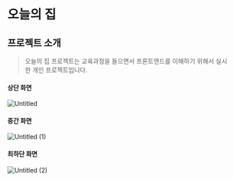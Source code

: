 오늘의 집
=

## 프로젝트 소개
> 오늘의 집 프로젝트는 교육과정을 들으면서 프론트엔드를 이해하기 위해서 실시한 개인 프로젝트입니다.

#### 상단 화면
![Untitled](https://github.com/CJH-developer/Today-s-House-Clone/assets/71921583/26b7f114-59cf-4a35-9f11-870800da8993)

#### 중간 화면
![Untitled (1)](https://github.com/CJH-developer/Today-s-House-Clone/assets/71921583/5f87d628-6ed3-458b-a5e8-57358f48d547)

#### 최하단 화면
![Untitled (2)](https://github.com/CJH-developer/Today-s-House-Clone/assets/71921583/ff2dc931-b26f-4a9d-9417-d538d0d7d9be)
